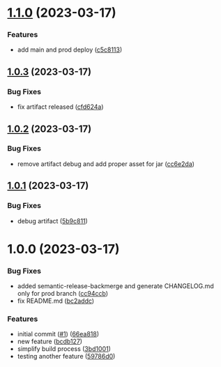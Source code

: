# [1.1.0](https://github.com/sfat/semantic-release-spring-boot-playground/compare/1.0.3...1.1.0) (2023-03-17)


### Features

* add main and prod deploy ([c5c8113](https://github.com/sfat/semantic-release-spring-boot-playground/commit/c5c811348ec75b829df8d15bd8d8850ef56bc7ac))

## [1.0.3](https://github.com/sfat/semantic-release-spring-boot-playground/compare/1.0.2...1.0.3) (2023-03-17)


### Bug Fixes

* fix artifact released ([cfd624a](https://github.com/sfat/semantic-release-spring-boot-playground/commit/cfd624a2fc70351788773bd29bb79eec02757e04))

## [1.0.2](https://github.com/sfat/semantic-release-spring-boot-playground/compare/1.0.1...1.0.2) (2023-03-17)


### Bug Fixes

* remove artifact debug and add proper asset for jar ([cc6e2da](https://github.com/sfat/semantic-release-spring-boot-playground/commit/cc6e2da78c90dc8c2c58d34872f76d5c424d8567))

## [1.0.1](https://github.com/sfat/semantic-release-spring-boot-playground/compare/1.0.0...1.0.1) (2023-03-17)


### Bug Fixes

* debug artifact ([5b9c811](https://github.com/sfat/semantic-release-spring-boot-playground/commit/5b9c81120c4a9e9cec258d6841cb306b45d8ddfa))

# 1.0.0 (2023-03-17)


### Bug Fixes

* added semantic-release-backmerge and generate CHANGELOG.md only for prod branch ([cc94ccb](https://github.com/sfat/semantic-release-spring-boot-playground/commit/cc94ccbe09a2ab894ddcbbf9a8d599af6022654a))
* fix README.md ([bc2addc](https://github.com/sfat/semantic-release-spring-boot-playground/commit/bc2addce793045ebe2bf47bb2ab2e1e768492959))


### Features

* initial commit ([#1](https://github.com/sfat/semantic-release-spring-boot-playground/issues/1)) ([66ea818](https://github.com/sfat/semantic-release-spring-boot-playground/commit/66ea818f75804b14b6708cb20b10783bb18d82a4))
* new feature ([bcdb127](https://github.com/sfat/semantic-release-spring-boot-playground/commit/bcdb127121484f6e23c85588d19686500abf09cd))
* simplify build process ([3bd1001](https://github.com/sfat/semantic-release-spring-boot-playground/commit/3bd10016ed3880f7c4b0f381a06956f3fd4b6c7b))
* testing another feature ([59786d0](https://github.com/sfat/semantic-release-spring-boot-playground/commit/59786d019fe7e830e0c73a67baca61246b669c72))
